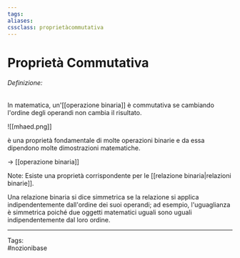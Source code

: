 ```yaml
---
tags:
aliases:
cssclass: proprietàcommutativa
---
```

# Proprietà Commutativa
###### Definizione:
In matematica, un'[[operazione binaria]] è commutativa se cambiando l'ordine degli operandi non cambia il risultato.

![[mhaed.png]]

 è una proprietà fondamentale di molte operazioni binarie e da essa dipendono molte dimostrazioni matematiche.

$\rightarrow$ [[operazione binaria]]

<span id="bigText" class="text_divisor">Note: </span>
Esiste una proprietà corrispondente per le [[relazione binaria|relazioni binarie]].

Una relazione binaria si dice simmetrica se la relazione si applica indipendentemente dall'ordine dei suoi operandi; ad esempio, l'uguaglianza è simmetrica poiché due oggetti matematici uguali sono uguali indipendentemente dal loro ordine.


***

Tags:  
#nozionibase 
